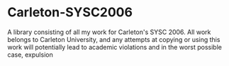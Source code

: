 # Carleton-SYSC2006
A library consisting of all my work for Carleton's SYSC 2006. All work belongs to Carleton University, and any attempts at copying or using this work will potentially lead to academic violations and in the worst possible case, expulsion
